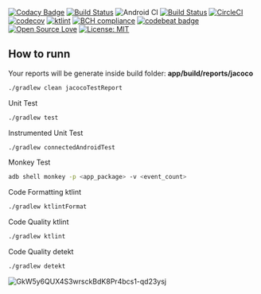 [![Codacy Badge](https://api.codacy.com/project/badge/Grade/d6333cfdfbc04ea8af674b36efd67f3b)](https://app.codacy.com/manual/allefsousa/Android-Test-Coverage?utm_source=github.com&utm_medium=referral&utm_content=allefsousa/Android-Test-Coverage&utm_campaign=Badge_Grade_Dashboard)
[![Build Status](https://app.bitrise.io/app/7a6f5cd6eec731d5/status.svg?token=Z8A3sVZh3yusXl4EmTNzRg)](https://app.bitrise.io/app/7a6f5cd6eec731d5) 
![Android CI](https://github.com/allefsousa/Android-Test-Coverage/workflows/Android%20CI/badge.svg?branch=master)
[![Build Status](https://travis-ci.org/allefsousa/Android-Test-Coverage.svg?branch=master)](https://travis-ci.org/allefsousa/Android-Test-Coverage) [![CircleCI](https://circleci.com/gh/allefsousa/Android-Test-Coverage/tree/master.svg?style=svg)](https://circleci.com/gh/allefsousa/Android-Test-Coverage/tree/master) [![codecov](https://codecov.io/gh/allefsousa/Android-Test-Coverage/branch/master/graph/badge.svg?token=qSHrsOQWSj)](https://codecov.io/gh/allefsousa/Android-Test-Coverage)  [![ktlint](https://img.shields.io/badge/code%20style-%E2%9D%A4-FF4081.svg)](https://ktlint.github.io/)  [![BCH compliance](https://bettercodehub.com/edge/badge/allefsousa/Android-Test-Coverage?branch=master)](https://bettercodehub.com/) [![codebeat badge](https://codebeat.co/badges/0af8f2e2-77e6-44b7-9c2a-713b734c34b0)](https://codebeat.co/projects/github-com-allefsousa-android-test-coverage-master) [![Open Source Love](https://badges.frapsoft.com/os/v1/open-source.svg?v=103)](https://opensource.org/licenses/MIT) [![License: MIT](https://img.shields.io/badge/License-MIT-yellow.svg)](https://opensource.org/licenses/MIT) 

## How to runn

Your reports will be generate inside build folder: **app/build/reports/jacoco**

```bash
./gradlew clean jacocoTestReport
```
Unit Test 

```bash
./gradlew test
```

Instrumented Unit Test

```bash
./gradlew connectedAndroidTest
```

Monkey Test

```bash
adb shell monkey -p <app_package> -v <event_count>
```
Code Formatting ktlint

```bash
./gradlew ktlintFormat
```
Code Quality ktlint

```bash
./gradlew ktlint
```
Code Quality detekt

```bash
./gradlew detekt
```

![GkW5y6QUX4S3wrsckBdK8Pr4bcs1-qd23ysj](https://user-images.githubusercontent.com/7042627/79526500-cc770780-803b-11ea-872c-fc1b0e18067a.jpeg)



